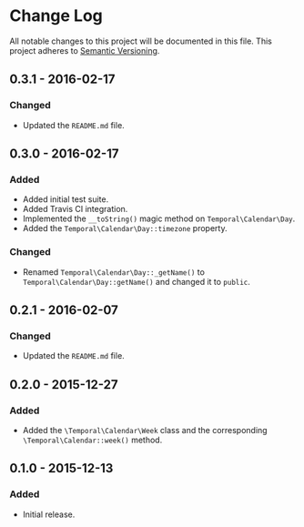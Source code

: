 # Change Log

All notable changes to this project will be documented in this file.
This project adheres to [Semantic Versioning](http://semver.org/).

## 0.3.1 - 2016-02-17

### Changed
- Updated the `README.md` file.

## 0.3.0 - 2016-02-17

### Added
- Added initial test suite.
- Added Travis CI integration.
- Implemented the `__toString()` magic method on `Temporal\Calendar\Day`.
- Added the `Temporal\Calendar\Day::timezone` property.

### Changed
- Renamed `Temporal\Calendar\Day::_getName()` to `Temporal\Calendar\Day::getName()` and changed it to `public`.

## 0.2.1 - 2016-02-07

### Changed
- Updated the `README.md` file.

## 0.2.0 - 2015-12-27

### Added
- Added the `\Temporal\Calendar\Week` class and the corresponding `\Temporal\Calendar::week()` method.

## 0.1.0 - 2015-12-13

### Added
- Initial release.


